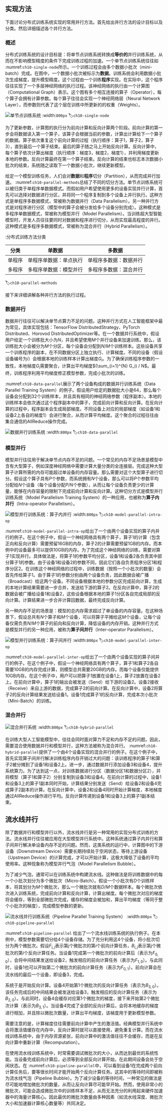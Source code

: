 ## 实现方法

下面讨论分布式训练系统实现的常用并行方法。首先给出并行方法的设计目标以及分类。然后详细描述各个并行方法。

### 概述

分布式训练系统的设计目标是：将单节点训练系统转换成**等价的**并行训练系统，从而在不影响模型精度的条件下完成训练过程的加速。一个单节点训练系统往往如 :numref:`ch10-single-node`所示。一个训练过程会由多个数据小批次（mini-batch）完成。在图中，一个数据小批次被标示为**数据**。训练系统会利用数据小批次生成梯度，提升模型精度。这个过程由一个训练**程序**实现。在实际中，这个程序往往实现了一个多层神经网络的执行过程。该神经网络的执行由一个计算图（Computational Graph）表示。这个图有多个相互连接的算子（Operator），每个算子会拥有计算参数。每个算子往往会实现一个神经网络层（Neural Network Layer），而参数则代表了这个层在训练中所更新的的权重（Weights）。

![单节点训练系统](../img/ch09/ch10-single-node.png)
:width:`800px`
:label:`ch10-single-node`

为了更新参数，计算图的执行分为前向计算和反向计算两个阶段。前向计算的第一步会将数据读入第一个算子，该算子会根据当前的参数，计算出计算给下一个算子的数据。算子依次重复这个前向计算的过程（执行顺序：算子1，算子2，算子3），直到最后一个算子结束。最后的算子随之马上开始反向计算。反向计算中，每个算子依次计算出梯度（执行顺序：梯度3，梯度2，梯度1），并利用梯度更新本地的参数。反向计算最终在第一个算子结束。反向计算的结束也标志本次数据小批次的结束，系统随之读取下一个数据小批次，继续更新模型。

给定一个模型训练任务，人们会对**数据**和**程序**切分（Partition），从而完成并行加速。 :numref:`ch10-parallel-methods`总结了不同的切分方法。单节点训练系统可以被归类于单程序单数据模式。而假如用户希望使用更多的设备实现并行计算，首先可以选择对数据进行分区，并将同一个程序复制到多个设备上并行执行。这种方式是单程序多数据模式，常被称为数据并行（Data Parallelism）。另一种并行方式是对程序进行分区（模型中的算子会被分发给多个设备分别完成）。这种模式是多程序单数据模式，常被称为模型并行（Model Parallelism）。当训练超大型智能模型时，开发人员往往要同时对数据和程序进行切分，从而实现最高程度的并行。这种模式是多程序多数据模式，常被称为混合并行（Hybrid Parallelism）。

:分布式训练方法分类

| 分类 | 单数据 | 多数据 |
|:---:|:---:|:---:|
| 单程序 | 单程序单数据：单点执行 | 单程序多数据：数据并行 |
| 多程序 | 多程序单数据：模型并行 | 多程序多数据：混合并行 |
:label:`ch10-parallel-methods`

接下来详细讲解各种并行方法的执行过程。

### 数据并行

数据并行往往可以解决单节点算力不足的问题。这种并行方式在人工智能框架中最为常见，具体实现包括：TensorFlow DistributedStrategy、PyTorch Distributed、Horovod DistributedOptimizer等。在一个数据并行系统中，假设用户给定一个训练批大小为$N$，并且希望使用$M$个并行设备来加速训练。那么，该训练批大小会被分为$M$个分区，每个设备会分配到$N/M$个训练样本。这些设备共享一个训练程序的副本，在不同数据分区上独立执行、计算梯度。不同的设备（假设设备编号为$i$）会根据本地的训练样本计算出梯度$G_i$。为了确保训练程序参数的一致性，本地梯度$G_i$需要聚合，计算出平均梯度$(\sum_{i=1}^{N} G_i) / N$。最终，训练程序利用平均梯度修正模型参数，完成小批次的训练。

:numref:`ch10-data-parallel`展示了两个设备构成的数据并行训练系统（Data Parallel Training System）的例子。假设用户给定的数据批大小是64，那么每个设备会分配到32个训练样本，并且具有相同的神经网络参数（程序副本）。本地的训练样本会依次通过这个程序副本中的算子，完成前向计算和反向计算。在反向计算的过程中，程序副本会生成局部梯度。不同设备上对应的局部梯度（如设备1和设备2上各自的梯度1）会进行聚合，从而计算平均梯度。这个聚合的过程往往由集合通信的AllReduce操作完成。

![数据并行训练系统](../img/ch09/ch10-data-parallel.png)
:width:`800px`
:label:`ch10-data-parallel`

### 模型并行

模型并行往往用于解决单节点内存不足的问题。一个常见的内存不足场景是模型中含有大型算子，例如深度神经网络中需要计算大量分类的全连接层。完成这种大型算子计算所需的内存可能超过单设备的内存容量。那么需要对这个大型算子进行切分。假设这个算子具有$P$个参数，而系统拥有$N$个设备，那么可以将$P$个参数平均分配给$N$个设备（每个设备分配$P/N$个参数），从而让每个设备负责更少的计算量，能够在内存容量的限制下完成前向计算和反向计算。这种切分方式是模型并行训练系统（Model Parallelism Training System）的一种应用，也被称为**算子内并行**（Intra-operator Parallelism）。

![模型并行训练系统：算子内并行](../img/ch09/ch10-model-parallel-intra-op.png)
:width:`800px`
:label:`ch10-model-parallel-intra-op`

:numref:`ch10-model-parallel-intra-op`给出了一个由两个设备实现的算子内并行的例子。在这个例子中，假设一个神经网络具有两个算子，算子1的计算（包含正向和反向计算）需要预留16GB的内存，算子2的计算需要预留1GB的内存。而本例中的设备最多可以提供10GB的内存。为了完成这个神经网络的训练，需要对算子1实现并行。具体做法是，将算子1的参数平均分区，设备1和设备2各负责其中部分算子1的参数。由于设备1和设备2的参数不同，因此它们各自负责程序分区1和程序分区2。在训练这个神经网络的过程中，训练数据（按照一个小批次的数量）会首先传给算子1。由于算子1的参数分别由两个设备负责，因此数据会被广播（Broadcast）给这两个设备。不同设备根据本地的参数分区完成前向计算，生成的本地计算结果需要进一步合并，发送给下游的算子2。在反向计算中，算子2的数据会被广播给设备1和设备2，这些设备根据本地的算子1分区各自完成局部的反向计算。计算结果进一步合并计算回数据，最终完成反向计算。

另一种内存不足的场景是：模型的总内存需求超过了单设备的内存容量。在这种场景下，假设总共有$N$个算子和$M$个设备，可以将算子平摊给这$M$个设备，让每个设备仅需负责$N/M$个算子的前向和反向计算，降低设备的内存开销。这种并行方式是模型并行的另一种应用，被称为**算子间并行**（Inter-operator Parallelism）。

![模型并行训练系统：算子间并行](../img/ch09/ch10-model-parallel-inter-op.png)
:width:`800px`
:label:`ch10-model-parallel-inter-op`

 :numref:`ch10-model-parallel-inter-op`给出了一个由两个设备实现的算子间并行的例子。在这个例子中，假设一个神经网络具有两个算子，算子1和算子2各自需要10GB的内存完成计算，则模型总共需要20GB的内存。而每个设备仅能提供10GB内存。在这个例子中，用户可以把算子1放置在设备1上，算子2放置在设备2上。在前向计算中，算子1的输出会被发送（Send）给下游的设备2。设备2接收（Receive）来自上游的数据，完成算子2的前向计算。在反向计算中，设备2将算子2的反向计算结果发送给设备1。设备1完成算子1的反向计算，完成本次小批次（Mini-Batch）的训练。

### 混合并行

![混合并行系统](../img/ch09/ch10-hybrid-parallel.png)
:width:`800px`
:label:`ch10-hybrid-parallel`

在训练大型人工智能模型中，往往会同时面对算力不足和内存不足的问题。因此，需要混合使用数据并行和模型并行，这种方法被称为混合并行。 :numref:`ch10-hybrid-parallel`提供了一个由4个设备实现的混合并行的例子。在这个例子中，首先实现算子间并行解决训练程序内存开销过大的问题：该训练程序的算子1和算子2被分摊到了设备1和设备2上。进一步，通过数据并行添加设备3和设备4，提升系统算力。为了达到这一点，对训练数据进行分区（数据分区1和数据分区2），并将模型（算子1和算子2）分别复制到设备3和设备4。在前向计算的过程中，设备1和设备3上的算子1副本同时开始，计算结果分别发送（Send）给设备2和设备4完成算子2副本的计算。在反向计算中，设备2和设备4同时开始计算梯度，本地梯度通过AllReduce操作进行平均。反向计算传递到设备1和设备3上的算子1副本结束。

## 流水线并行

除了数据并行和模型并行以外，流水线并行是另一种常用的实现分布式训练的方法。流水线并行往往被应用在大型模型并行系统中。这种系统通过算子内并行和算子间并行解决单设备内存不足的问题。然而，这类系统的运行中，计算图中的下游设备（Downstream Device）需要长期持续处于空闲状态，等待上游设备（Upstream Device）的计算完成，才可以开始计算，这极大降低了设备的平均使用率。这种现象称为模型并行气泡（Model Parallelism Bubble）。

为了减少气泡，通常可以在训练系统中构建流水线。这种做法是将训练数据中的每一个小批次划分为多个微批次（Micro-Batch）。假设一个小批次有$D$个训练样本，将其划分为$M$个微批次，那么一个微批次就有$D/M$个数据样本。每个微批次依次进入训练系统，完成前向计算和反向计算，计算出梯度。每个微批次对应的梯度将会缓存，等到全部微批次完成，缓存的梯度会被加和，算出平均梯度（等同于整个小批次的梯度），完成模型参数的更新。

![流水线并行训练系统（Pipeline Parallel Training System）](../img/ch09/ch10-pipeline-parallel.png)
:width:`800px`
:label:`ch10-pipeline-parallel`

 :numref:`ch10-pipeline-parallel` 给出了一个流水线训练系统的执行例子。在本例中，模型参数需要切分给4个设备存储。为了充分利用这4个设备，将小批次切分为两个微批次。假设$F_{i,j}$表示第$j$个微批次的第$i$个前向计算任务，$B_{i,j}$表示第$j$个微批次的第$i$个反向计算任务。当设备1完成第一个微批次的前向计算后（表示为$F_{0,0}$），会将中间结果发送给设备2，触发相应的前向计算任务（表示为$F_{1,0}$）。与此同时，设备1也可以开始第二个微批次的前向计算任务（表示为$F_{0,1}$）。前向计算会在流水线的最后一个设备，即设备3，完成。

系统于是开始反向计算。设备4开始第1个微批次的反向计算任务（表示为$B_{3,0}$）。该任务完成后的中间结果会被发送给设备3，触发相应的反向计算任务（表示为$B_{2,0}$）。与此同时，设备4会缓存对应第1个微批次的梯度，接下来开始第2个微批次计算（表示为$B_{3,1}$）。当设备4完成了全部的反向计算后，会将本地缓存的梯度进行相加，并且除以微批次数量，计算出平均梯度，该梯度用于更新模型参数。

需要注意的是，计算梯度往往需要前向计算中产生的激活值。经典模型并行系统中会将激活值缓存在内存中，反向计算时就可以直接使用，避免重复计算。而在流水线训练系统中，由于内存资源紧张，前向计算中的激活值往往不会缓存，而是在反向计算中重新计算（Recomputation）。

在使用流水线训练系统中，时常需要调试微批次的大小，从而达到最优的系统性能。当设备完成前向计算后，必须等到全部反向计算开始，在此期间设备会处于空闲状态。在 :numref:`ch10-pipeline-parallel`中，可以看到设备1在完成两个前向计算任务后，要等很长时间才能开始两个反向计算任务。这其中的等待时间即被称为流水线气泡（Pipeline Bubble）。为了减少设备的等待时间，一种常见的做法是尽可能地增加微批次的数量，从而让反向计算尽可能早开始。然而，使用非常小的微批次，可能会造成微批次中的训练样本不足，从而无法充分的利用起来硬件加速器中的海量计算核心。因此最优的微批次数量由多种因素（如流水线深度、微批次大小和加速器计算核心数量等）共同决定。
